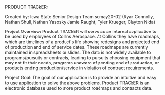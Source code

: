 PRODUCT TRACkER:

Created by: Iowa State Senior Design Team sdmay20-02 (Ryan Connolly, Nathan Shull, Nathan Yasosky
Jamie Raught, Tyler Krueger, Clayton Nida)

Project Overview:
Product TRACkER will serve as an internal application to be used by employees of Collins 
Aerospace. At Collins they have roadmaps, which are timelines of a product's life showing 
redesigns and projected end of production and end of service dates. These roadmaps are 
currently maintained in spreadsheets or slides. The data is not widely available to 
programs/pursuits or contracts, leading to pursuits choosing equipment that may not fit their 
needs, programs unaware of pending end of production, or products ending production/service in 
violation of contract requirements.

Project Goal:
The goal of our application is to provide an intuitive and easy to use application to solve 
the above problems. Product TRACkER is an electronic database used to store product roadmaps 
and contracts data.

